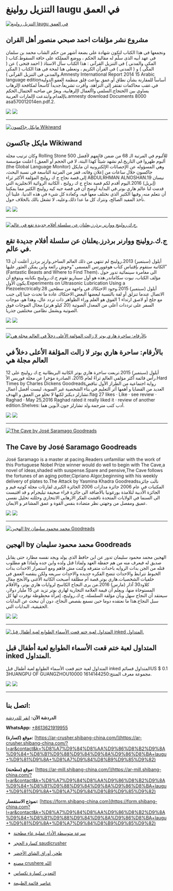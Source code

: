 # التنزيل رولينغ laugu في العمق

<a href="https://swt.shibang-china.com/?l=ar&img&k=%D8%A7%D9%84%D8%AA%D9%86%D8%B2%D9%8A%D9%84+%D8%B1%D9%88%D9%84%D9%8A%D9%86%D8%BA+laugu+%D9%81%D9%8A+%D8%A7%D9%84%D8%B9%D9%85%D9%82" target="_blank">![التنزيل رولينغ laugu في العمق](http://static.shibang-china.com/all-800x300/131.jpg)</a>

## مشروع نشر مؤلفات احمد صبحي منصور أهل القران
ونجمعها فى هذا الكتاب لتكون شهادة على بضعة أشهر من حكم الشاب محمد بن سلمان فى عهد أبيه الذى سلّم له مقاليد الحكم ، ووضع المملكة على حافة السقوط.كتاب ( المكى والمدنى ) فى التنزيل القرآنى : هذا الكتاب سأل الاستاذ ( احمد فتحى ) عن ( المكّى ) و ( المدنى ) فى القرآن الكريم ، ونعطى هنا لمحة فى هذا الكتاب ( المكى والمدنى فى التنزيل القرآنى ).Amnesty International Report 2014 15 Arabic language editionأساساً للمقارنة بشأن نطاق أو.عمق بواعث قلق منظمة العفو.الدولية في.عقب محاكمات تفتقر إلى النزاهة، وأقرت تشريعاً.جديداً كاسحاً لمكافحة اإلرهاب يساوي بين االحتجاج.السلمي واألعمال اإلرهابية، ويعرّ ض صاحبه الحتمال.الحكم باإلعدام.وابتدعت اإلمارات العربية.amnesty download Documents 8000 asa570012014en.pdf.2.


<a href="https://whatsapp.shibangsoft.com/WhatsApp.php" target="_blank" title="WhatsApp">![](http://static.shibang-china.com/icon/whatsapp.png)</a> <a href="https://swt.shibang-china.com/?l=ar&icon&k=%D8%A7%D9%84%D8%AA%D9%86%D8%B2%D9%8A%D9%84+%D8%B1%D9%88%D9%84%D9%8A%D9%86%D8%BA+laugu+%D9%81%D9%8A+%D8%A7%D9%84%D8%B9%D9%85%D9%82" target="_blank">![](http://static.shibang-china.com/icon/chat-ar.png)</a>

---

<a href="https://swt.shibang-china.com/?l=ar&img&k=%D8%A7%D9%84%D8%AA%D9%86%D8%B2%D9%8A%D9%84+%D8%B1%D9%88%D9%84%D9%8A%D9%86%D8%BA+laugu+%D9%81%D9%8A+%D8%A7%D9%84%D8%B9%D9%85%D9%82" target="_blank">![مايكل جاكسون Wikiwand](http://static.shibang-china.com/all-800x300/952.jpg)</a>

## مايكل جاكسون Wikiwand
وكان ترتيب مجلة Rolling Stone للألبوم في المرتبة الـ 68 من ضمن قائمهم لأفضل 500 ألبوم ظهروا في التاريخ.لم نشهد شيئاً كهذا البتة، لا في الحجم أو العمق.) اعلنت مؤسسة (the Global Language Monitor) وهي المسؤوله عن الإحصائات الإلكترونية ان مايكل جاكسون خلال ساعات من إعلان وفاته، قفز من المرتبة التاسعة في نسبة البحث، إلى.قصة نجاح ج ك رولنج المؤلفة الأكثر ثراء ABDULRHMAN ALNOSHAN.19 نيسان (إبريل) 2016.اليوم أقدم لكم قصة نجاح ج ك رولنج ، الكاتبة الروائية الانجليزية التي قدمت لنا عالم هاري بوتر.في البداية أوضح أن في قصة جيه كيه رولينج الكثير مما يمكننا أن نتعلم منه، وفيها الكثير الذي نختلف معها فيه، وكعادة كل شيء في هذه الدنيا، علينا أن نأخذ المفيد الصالح، ونترك كل ما عدا ذلك.وعليه، لا تشغل بالك بالخلاف حول.


<a href="https://whatsapp.shibangsoft.com/WhatsApp.php" target="_blank" title="WhatsApp">![](http://static.shibang-china.com/icon/whatsapp.png)</a> <a href="https://swt.shibang-china.com/?l=ar&icon&k=%D8%A7%D9%84%D8%AA%D9%86%D8%B2%D9%8A%D9%84+%D8%B1%D9%88%D9%84%D9%8A%D9%86%D8%BA+laugu+%D9%81%D9%8A+%D8%A7%D9%84%D8%B9%D9%85%D9%82" target="_blank">![](http://static.shibang-china.com/icon/chat-ar.png)</a>

---

<a href="https://swt.shibang-china.com/?l=ar&img&k=%D8%A7%D9%84%D8%AA%D9%86%D8%B2%D9%8A%D9%84+%D8%B1%D9%88%D9%84%D9%8A%D9%86%D8%BA+laugu+%D9%81%D9%8A+%D8%A7%D9%84%D8%B9%D9%85%D9%82" target="_blank">![ج.ك.رولينج ووارنر برذرز.يعلنان عن سلسلة أفلام جديدة تقع في عالم.](http://static.shibang-china.com/all-800x300/112.jpg)</a>

## ج.ك.رولينج ووارنر برذرز.يعلنان عن سلسلة أفلام جديدة تقع في عالم.
13 أيلول (سبتمبر) 2013.رولينج لم تنتهي من ذلك العالم الساحر.وارنر برذرز أعلنت أن الكاتبة ستقوم بإقتباس كتاب هوغوورتس المسمى “وحوش رائعة وأين يمكن العثور عليها” (Fantastic Beasts and Where to Find Them)، الى مغامرة سينمائية تدور حول مؤلف الكتاب، نيوت سكاماندر.هذه هو أول سيناريو تقوم ج.ك.رولينج بكتابته ويتوقع أن يكون الأول.Experiments on Ultrasonic Lubrication Using a Piezoelectrically.28 أيلول (سبتمبر) 2015.وجود الاحتكاك في واجهة من سطحين الاتصال عندما تنزلق أو لفة بالنسبة لبعضها البعض.الاحتكاك عادة ما تحدث جنبا إلى جنب مع جلخ أو لاصق ارتداء 1 الفوق هو العلم وراء الظواهر ذات تردد عال، وهذا هو، موجات السفر على ترددات أعلى من المعدل الصوتية (20 كيلو هرتز).مجال الموجات فوق الصوتية ويشمل نظامين مختلفين جذريا.


<a href="https://whatsapp.shibangsoft.com/WhatsApp.php" target="_blank" title="WhatsApp">![](http://static.shibang-china.com/icon/whatsapp.png)</a> <a href="https://swt.shibang-china.com/?l=ar&icon&k=%D8%A7%D9%84%D8%AA%D9%86%D8%B2%D9%8A%D9%84+%D8%B1%D9%88%D9%84%D9%8A%D9%86%D8%BA+laugu+%D9%81%D9%8A+%D8%A7%D9%84%D8%B9%D9%85%D9%82" target="_blank">![](http://static.shibang-china.com/icon/chat-ar.png)</a>

---

<a href="https://swt.shibang-china.com/?l=ar&img&k=%D8%A7%D9%84%D8%AA%D9%86%D8%B2%D9%8A%D9%84+%D8%B1%D9%88%D9%84%D9%8A%D9%86%D8%BA+laugu+%D9%81%D9%8A+%D8%A7%D9%84%D8%B9%D9%85%D9%82" target="_blank">![بالأرقام: ساحرة هاري بوتر لا زالت المؤلفة الأعلى دخلاً في العالم مجلة هي](http://static.shibang-china.com/all-800x300/1135.jpg)</a>

## بالأرقام: ساحرة هاري بوتر لا زالت المؤلفة الأعلى دخلاً في العالم مجلة هي
12 أيلول (سبتمبر) 2015.تربعت ساحرة هاري بوتر الكاتبة البريطانية ج.ك رولينج على رأس قائمة أكثر مؤلفي العالم ثراءً لعام 2015، الصادرة مؤخرا عن مجلة فوربس الأ.Hard Times by Charles Dickens Goodreadsرواية اجتماعية من الطراز الأول تناقض العديد من القضايا و أهمها أثر التعليم في بناء الشخصية غير السوية، ليست أفضل أعمال تشارلز ديكنز لكنها لا تخلو من العمق و الهدف.flag 27 likes · Like · see review &middot; Raghad &middot; May 25,2016 Raghad rated it really liked it · review of another edition.Shelves: أدب كتب مترجمة.ولد تشارلز جون.لأبوين هما.


<a href="https://whatsapp.shibangsoft.com/WhatsApp.php" target="_blank" title="WhatsApp">![](http://static.shibang-china.com/icon/whatsapp.png)</a> <a href="https://swt.shibang-china.com/?l=ar&icon&k=%D8%A7%D9%84%D8%AA%D9%86%D8%B2%D9%8A%D9%84+%D8%B1%D9%88%D9%84%D9%8A%D9%86%D8%BA+laugu+%D9%81%D9%8A+%D8%A7%D9%84%D8%B9%D9%85%D9%82" target="_blank">![](http://static.shibang-china.com/icon/chat-ar.png)</a>

---

<a href="https://swt.shibang-china.com/?l=ar&img&k=%D8%A7%D9%84%D8%AA%D9%86%D8%B2%D9%8A%D9%84+%D8%B1%D9%88%D9%84%D9%8A%D9%86%D8%BA+laugu+%D9%81%D9%8A+%D8%A7%D9%84%D8%B9%D9%85%D9%82" target="_blank">![The Cave by José Saramago Goodreads](http://static.shibang-china.com/all-800x300/163.jpg)</a>

## The Cave by José Saramago Goodreads
José Saramago is a master at pacing.Readers unfamiliar with the work of this Portuguese Nobel Prize winner would do well to begin with The Cave,a novel of ideas,shaded with suspense.Spare and pensive,The Cave follows the fortunes of an aging potter,Cipriano Algor,beginning with his weekly delivery of plates to.The Attack by Yasmina Khadra Goodreadsنالت جائزة المكتبات في عام 2006 جائزة مدارات 2006 الجائزة الكبرى لقارئات مجلة كوتيه فيم و الجائزة الأدبية لتلامذة بورغونيا بالاضافة الى جائزة قراء صحيفة تيليجرام و قد اقتبست الى السنما في الولايات المتحدة ناقشت الفكر الارهابي الانتحاري وحللته تحليل نفسي عميق ومفصل من وجهتي نظر متضادة بنفس القوة و عمق المشاعر و الايمان.


<a href="https://whatsapp.shibangsoft.com/WhatsApp.php" target="_blank" title="WhatsApp">![](http://static.shibang-china.com/icon/whatsapp.png)</a> <a href="https://swt.shibang-china.com/?l=ar&icon&k=%D8%A7%D9%84%D8%AA%D9%86%D8%B2%D9%8A%D9%84+%D8%B1%D9%88%D9%84%D9%8A%D9%86%D8%BA+laugu+%D9%81%D9%8A+%D8%A7%D9%84%D8%B9%D9%85%D9%82" target="_blank">![](http://static.shibang-china.com/icon/chat-ar.png)</a>

---

<a href="https://swt.shibang-china.com/?l=ar&img&k=%D8%A7%D9%84%D8%AA%D9%86%D8%B2%D9%8A%D9%84+%D8%B1%D9%88%D9%84%D9%8A%D9%86%D8%BA+laugu+%D9%81%D9%8A+%D8%A7%D9%84%D8%B9%D9%85%D9%82" target="_blank">![الهجين by محمد محمود سليمان Goodreads](http://static.shibang-china.com/all-800x300/1211.jpg)</a>

## الهجين by محمد محمود سليمان Goodreads
الهجين محمد محمود سليمان تدور عن ابن حافظ الذى يولد ويجد نفسه مطارد حتى يقابل صديق له فيعرف منه من هم حفظة العهد ولماذا قتل ولده واين جده ولماذا هو مطلوب قتله من الجن بدات الروايه باحداث متفرقه وكنت مش فاهم ومع استمرار الاحداث بدات الخبوط تترابط والاحداث تتضح الفكره جديده والاحداث سريعه ولكن ينقصه العمق فى خلفيات الشخصيات.هاري بوتر.قصة أم مطلقة أصبحت الكاتبة الأغنى والأنجح مقال كلاود30 آذار (مارس) 2016.من يرى النجاح الكاسح لروايات هاري بوتر، والأفلام المستوحاة منها، ويعلم أن قيمة العلامة التجارية لهاري بوتر تزيد عن 15 مليار دولار، سيعتقد أن النجاح سهل وبأن مؤلفة السلسلة، ج.ك.رولينج، إمرأة محظوظة توفرت لها كل سبل النجاح.هذا ما نعتقده دوما حين نسمع بقصص النجاح، دون أن نبحث عن البدايات الحقيقية، البدايات التي.


<a href="https://whatsapp.shibangsoft.com/WhatsApp.php" target="_blank" title="WhatsApp">![](http://static.shibang-china.com/icon/whatsapp.png)</a> <a href="https://swt.shibang-china.com/?l=ar&icon&k=%D8%A7%D9%84%D8%AA%D9%86%D8%B2%D9%8A%D9%84+%D8%B1%D9%88%D9%84%D9%8A%D9%86%D8%BA+laugu+%D9%81%D9%8A+%D8%A7%D9%84%D8%B9%D9%85%D9%82" target="_blank">![](http://static.shibang-china.com/icon/chat-ar.png)</a>

---

<a href="https://swt.shibang-china.com/?l=ar&img&k=%D8%A7%D9%84%D8%AA%D9%86%D8%B2%D9%8A%D9%84+%D8%B1%D9%88%D9%84%D9%8A%D9%86%D8%BA+laugu+%D9%81%D9%8A+%D8%A7%D9%84%D8%B9%D9%85%D9%82" target="_blank">![المتداول لعبة ختم قعت الأسماء الطوابع لعبة أطفال قبل inked المتداول.](http://static.shibang-china.com/all-800x300/815.jpg)</a>

## المتداول لعبة ختم قعت الأسماء الطوابع لعبة أطفال قبل inked المتداول.
المتداول لعبة ختم قعت الأسماء الطوابع لعبة أطفال قبل inked المتداول قسائمUS $ 0.1 3HUANGPU OF GUANGZHOU10000 مجموعة معرف المنتج:1614144250.

<a href="https://whatsapp.shibangsoft.com/WhatsApp.php" target="_blank" title="WhatsApp">![](http://static.shibang-china.com/icon/whatsapp.png)</a> <a href="https://swt.shibang-china.com/?l=ar&icon&k=%D8%A7%D9%84%D8%AA%D9%86%D8%B2%D9%8A%D9%84+%D8%B1%D9%88%D9%84%D9%8A%D9%86%D8%BA+laugu+%D9%81%D9%8A+%D8%A7%D9%84%D8%B9%D9%85%D9%82" target="_blank">![](http://static.shibang-china.com/icon/chat-ar.png)</a>

---
## اتصل بنا:

**الدردشة الآن:** [انقر للدردشة](https://swt.shibang-china.com?l=ar&contact&k=%D8%A7%D9%84%D8%AA%D9%86%D8%B2%D9%8A%D9%84+%D8%B1%D9%88%D9%84%D9%8A%D9%86%D8%BA+laugu+%D9%81%D9%8A+%D8%A7%D9%84%D8%B9%D9%85%D9%82)

**WhatsApp:**  [+8613621919955](https://whatsapp.shibangsoft.com/WhatsApp.php)

**موقع (كسارة):** [https://ar-crusher.shibang-china.com/](https://ar-crusher.shibang-china.com/?l=ar&contact&k=%D8%A7%D9%84%D8%AA%D9%86%D8%B2%D9%8A%D9%84+%D8%B1%D9%88%D9%84%D9%8A%D9%86%D8%BA+laugu+%D9%81%D9%8A+%D8%A7%D9%84%D8%B9%D9%85%D9%82)

**موقع (مطحنة):** [https://ar-mill.shibang-china.com/](https://ar-mill.shibang-china.com/?l=ar&contact&k=%D8%A7%D9%84%D8%AA%D9%86%D8%B2%D9%8A%D9%84+%D8%B1%D9%88%D9%84%D9%8A%D9%86%D8%BA+laugu+%D9%81%D9%8A+%D8%A7%D9%84%D8%B9%D9%85%D9%82)

**نموذج الاستفسار:** [https://form.shibang-china.com](https://form.shibang-china.com?l=ar&contact&k=%D8%A7%D9%84%D8%AA%D9%86%D8%B2%D9%8A%D9%84+%D8%B1%D9%88%D9%84%D9%8A%D9%86%D8%BA+laugu+%D9%81%D9%8A+%D8%A7%D9%84%D8%B9%D9%85%D9%82)

* [سرعة متوسطة الأداء عملية عاء مطحنة](../28/%D8%B3%D8%B1%D8%B9%D8%A9%20%D9%85%D8%AA%D9%88%D8%B3%D8%B7%D8%A9%20%D8%A7%D9%84%D8%A3%D8%AF%D8%A7%D8%A1%20%D8%B9%D9%85%D9%84%D9%8A%D8%A9%20%D8%B9%D8%A7%D8%A1%20%D9%85%D8%B7%D8%AD%D9%86%D8%A9.md)

* [كسارة الحجر saudicrusher](../27/%D9%83%D8%B3%D8%A7%D8%B1%D8%A9%20%D8%A7%D9%84%D8%AD%D8%AC%D8%B1%20saudicrusher.md)

* [طحن أوراق الشاي الأخضر](../27/%D8%B7%D8%AD%D9%86%20%D8%A3%D9%88%D8%B1%D8%A7%D9%82%20%D8%A7%D9%84%D8%B4%D8%A7%D9%8A%20%D8%A7%D9%84%D8%A3%D8%AE%D8%B6%D8%B1.md)

* [مصنع crushere الله](../26/%D9%85%D8%B5%D9%86%D8%B9%20crushere%20%D8%A7%D9%84%D9%84%D9%87.md)

* [التعدين كسارة تكساس](../28/%D8%A7%D9%84%D8%AA%D8%B9%D8%AF%D9%8A%D9%86%20%D9%83%D8%B3%D8%A7%D8%B1%D8%A9%20%D8%AA%D9%83%D8%B3%D8%A7%D8%B3.md)

* [عناصر قائمة الطبيعة](../30/%D8%B9%D9%86%D8%A7%D8%B5%D8%B1%20%D9%82%D8%A7%D8%A6%D9%85%D8%A9%20%D8%A7%D9%84%D8%B7%D8%A8%D9%8A%D8%B9%D8%A9.md)